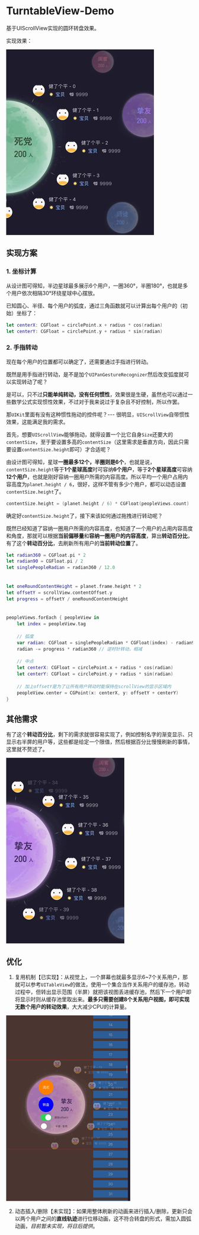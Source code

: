 # TurntableView-Demo

基于UIScrollView实现的圆环转盘效果。

实现效果：

![TurntableView-Demo_1](https://github.com/Rogue24/JPCover/raw/master/TurntableView-Demo/TurntableView-Demo_1.gif)

## 实现方案

### 1. 坐标计算

从设计图可得知，半边星球最多展示6个用户，一圈360°，半圈180°，也就是多个用户依次相隔30°环绕星球中心摆放。

已知圆心、半径、每个用户的弧度，通过三角函数就可以计算出每个用户的（初始）坐标了：

```swift
let centerX: CGFloat = circlePoint.x + radius * cos(radian)
let centerY: CGFloat = circlePoint.y + radius * sin(radian)
```

### 2. 手指转动

现在每个用户的位置都可以确定了，还需要通过手指进行转动。

既然是用手指进行转动，是不是加个`UIPanGestureRecognizer`然后改变弧度就可以实现转动了呢？

是可以，只不过**只能单纯转动，没有任何惯性**，效果很是生硬，虽然也可以通过一些数学公式实现惯性效果，不过对于我来说过于复杂且不好控制，所以作罢。

那`UIKit`里面有没有这种惯性拖动的控件呢？--- 很明显，`UIScrollView`自带惯性效果，这能满足我的需求。

首先，想要`UIScrollView`能够拖动，就得设置一个比它自身`Size`还要大的`contentSize`，至于要设置多高的`contentSize`（这里需求是垂直方向，因此只需要设置`contentSize.height`即可）才合适呢？

由设计图可得知，星球**一圈最多12个，半圈则是6个**，也就是说，`contentSize.height`等于**1个星球高度**时可容纳**6个用户**，等于**2个星球高度**可容纳**12个用户**，也就是刚好容纳一圈用户所需的内容高度。所以平均一个用户占用内容高度为`planet.height / 6`，很好，这样不管有多少个用户，都可以动态设置`contentSize.height`了。

```swift
contentSize.height = (planet.height / 6) * CGFloat(peopleViews.count)
```

确定好`contentSize.height`了，接下来该如何通过拖拽进行转动呢？

既然已经知道了容纳一圈用户所需的内容高度，也知道了一个用户的占用内容高度和角度，那就可以根据**当前偏移量**和**容纳一圈用户的内容高度**，算出**转动百分比**，有了这个**转动百分比**，去刷新所有用户的**当前转动位置**了。

```swift
let radian360 = CGFloat.pi * 2
let radian90 = CGFloat.pi / 2
let singlePeopleRadian = radian360 / 12.0


let oneRoundContentHeight = planet.frame.height * 2
let offsetY = scrollView.contentOffset.y
let progress = offsetY / oneRoundContentHeight


peopleViews.forEach { peopleView in
    let index = peopleView.tag
    
    // 弧度
    var radian: CGFloat = singlePeopleRadian * CGFloat(index) - radian90 // iOS的0°为水平位置，-90°为了回去会垂直位置
    radian -= progress * radian360 // 逆时针转动，相减
    
    // 中点
    let centerX: CGFloat = circlePoint.x + radius * cos(radian)
    let centerY: CGFloat = circlePoint.y + radius * sin(radian)
    
    // 加上offsetY是为了让所有用户转动时能保持在scrollView的显示区域内
    peopleView.center = CGPoint(x: centerX, y: offsetY + centerY)
}
```

## 其他需求

有了这个**转动百分比**，剩下的需求就很容易实现了，例如控制名字的渐变显示、只显示右半屏的用户等，这些都是给定一个限值，然后根据百分比慢慢刷新的事情，这里就不赘述了。

![TurntableView-Demo_2](https://github.com/Rogue24/JPCover/raw/master/TurntableView-Demo/TurntableView-Demo_2.gif)

## 优化

1.  复用机制【已实现】：从视觉上，一个屏幕也就最多显示6~7个关系用户，那就可以参考`UITableView`的做法，使用一个集合当作关系用户的缓存池，转动过程中，但转出显示范围（半屏）就把该视图丢进缓存池，然后下一个用户即将显示时则从缓存池里取出来。**最多只需要创建8个关系用户视图，即可实现无数个用户的转动效果**，大大减少CPU的计算量。

![TurntableView-Demo_3](https://github.com/Rogue24/JPCover/raw/master/TurntableView-Demo/TurntableView-Demo_3.gif)

2.  动态插入/删除【未实现】：如果用整体刷新的动画来进行插入/删除，更新只会以两个用户之间的**直线轨迹**进行位移动画，这不符合转盘的形式，需加入圆弧动画，*目前暂未实现，将日后提供*。
